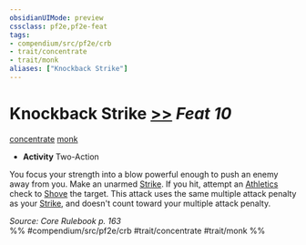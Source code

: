 ```yaml
---
obsidianUIMode: preview
cssclass: pf2e,pf2e-feat
tags:
- compendium/src/pf2e/crb
- trait/concentrate
- trait/monk
aliases: ["Knockback Strike"]
---
```

# Knockback Strike  [>>](rules/core-rulebook/chapter-9-playing-the-game.md#Actions "Two-Action") *Feat 10*  
[concentrate](rules/traits/concentrate.md "Concentrate Action & Ability Trait")  [monk](rules/traits/monk.md "Monk Class Trait")  

- **Activity** Two-Action

You focus your strength into a blow powerful enough to push an enemy away from you. Make an unarmed [Strike](rules/actions/strike.md). If you hit, attempt an [Athletics](compendium/skills.md#Athletics) check to [Shove](rules/actions/shove.md) the target. This attack uses the same multiple attack penalty as your [Strike](rules/actions/strike.md), and doesn't count toward your multiple attack penalty.

*Source: Core Rulebook p. 163*  
%% #compendium/src/pf2e/crb #trait/concentrate #trait/monk %%